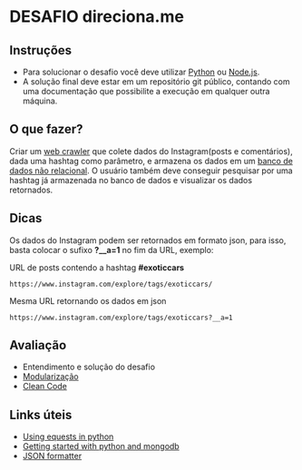 # DESAFIO direciona.me
 
## Instruções
 
- Para solucionar o desafio você deve utilizar [Python](https://python.org/) ou [Node.js](https://nodejs.org).
- A solução final deve estar em um repositório git público, contando com uma documentação que possibilite a execução em qualquer outra máquina.

## O que fazer?

Criar um [web crawler](https://globalad.com.br/blog/o-que-e-crawler/) que colete dados do Instagram(posts e comentários), dada uma hashtag como parâmetro, e armazena os dados em um [banco de dados não relacional](https://www.devmedia.com.br/guia/nosql-e-mongodb/34482). O usuário também deve conseguir pesquisar por uma hashtag já armazenada no banco de dados e visualizar os dados retornados.

## Dicas

Os dados do Instagram podem ser retornados em formato json, para isso, basta colocar o sufixo **?__a=1** no fim da URL, exemplo:

URL de posts contendo a hashtag **#exoticcars**
```
https://www.instagram.com/explore/tags/exoticcars/
```
Mesma URL retornando os dados em json
```
https://www.instagram.com/explore/tags/exoticcars?__a=1
```
## Avaliação

- Entendimento e solução do desafio
- [Modularização](https://pt.wikipedia.org/wiki/Modularidade)
- [Clean Code](https://medium.com/joaorobertopb/1-clean-code-o-que-%C3%A9-porque-usar-1e4f9f4454c6)

## Links úteis

- [Using equests in python](https://www.pythonforbeginners.com/requests/using-requests-in-python)
- [Getting started with python and mongodb](https://www.mongodb.com/blog/post/getting-started-with-python-and-mongodb)
- [JSON formatter](https://jsonformatter.org)
